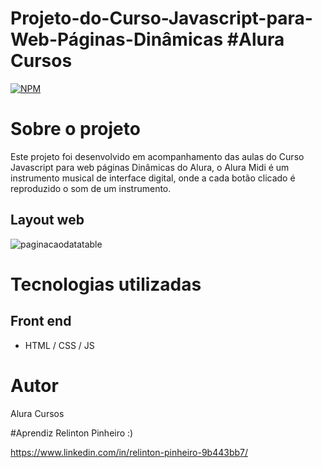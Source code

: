 # Projeto-do-Curso-Javascript-para-Web-Páginas-Dinâmicas #Alura Cursos
[![NPM](https://img.shields.io/npm/l/react)](https://github.com/Relinton/AspNetCorePaginacaoDataTable/blob/main/LICENSE) 

# Sobre o projeto

Este projeto foi desenvolvido em acompanhamento das aulas do Curso Javascript para web páginas Dinâmicas do Alura, o Alura Midi é um instrumento musical de interface digital, onde a cada botão clicado é reproduzido o som de um instrumento. 

## Layout web
![paginacaodatatable](https://user-images.githubusercontent.com/32855779/161625983-8aa7e475-7165-4129-87e8-d7353c7bc2d5.png)

# Tecnologias utilizadas
## Front end
- HTML / CSS / JS

# Autor

Alura Cursos

#Aprendiz
Relinton Pinheiro :)

https://www.linkedin.com/in/relinton-pinheiro-9b443bb7/
